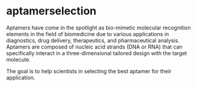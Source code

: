 # aptamerselection

Aptamers have come in the spotlight as bio-mimetic molecular recognition elements in the field of biomedicine due to various applications in diagnostics, drug delivery, therapeutics, and pharmaceutical analysis. Aptamers are composed of nucleic acid strands (DNA or RNA) that can specifically interact in a three-dimensional tailored design with the target molecule.

The goal is to help scientists in selecting the best aptamer for their application. 
